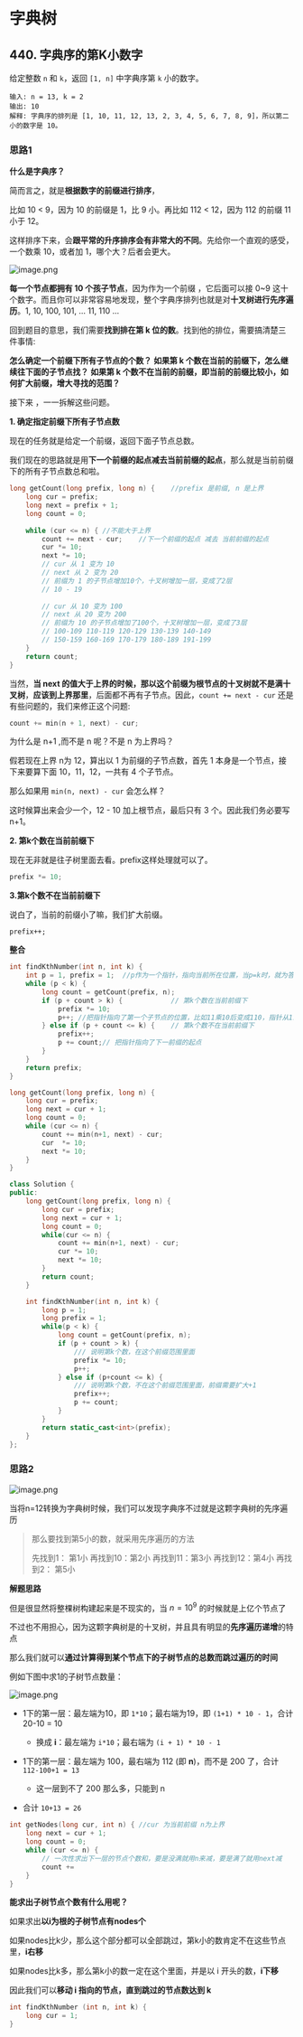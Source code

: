 # 字典树







## 440. 字典序的第K小数字

给定整数 `n` 和 `k`，返回 `[1, n]` 中字典序第 `k` 小的数字。

 

```
输入: n = 13, k = 2
输出: 10
解释: 字典序的排列是 [1, 10, 11, 12, 13, 2, 3, 4, 5, 6, 7, 8, 9]，所以第二小的数字是 10。
```



### 思路1

**什么是字典序？**

简而言之，就是**根据数字的前缀进行排序**，

比如 10 < 9，因为 10 的前缀是 1，比 9 小。再比如 112 < 12，因为 112 的前缀 11 小于 12。

这样排序下来，会**跟平常的升序排序会有非常大的不同**。先给你一个直观的感受，一个数乘 10，或者加 1，哪个大？后者会更大。

![image.png](assets/1648002954-CMuQcz-image.png)



**每一个节点都拥有 10 个孩子节点**，因为作为一个前缀 ，它后面可以接 0~9 这十个数字。而且你可以非常容易地发现，整个字典序排列也就是对**十叉树进行先序遍历**。1, 10, 100, 101, ... 11, 110 ...

回到题目的意思，我们需要**找到排在第 k 位的数**。找到他的排位，需要搞清楚三件事情:

**怎么确定一个前缀下所有子节点的个数？**
**如果第 k 个数在当前的前缀下，怎么继续往下面的子节点找？**
**如果第 k 个数不在当前的前缀，即当前的前缀比较小，如何扩大前缀，增大寻找的范围？**

接下来 ，一一拆解这些问题。



**1. 确定指定前缀下所有子节点数**

现在的任务就是给定一个前缀，返回下面子节点总数。

我们现在的思路就是用**下一个前缀的起点减去当前前缀的起点**，那么就是当前前缀下的所有子节点数总和啦。

```c++
long getCount(long prefix, long n) {	//prefix 是前缀, n 是上界
    long cur = prefix;
    long next = prefix + 1;
    long count = 0;
    
    while (cur <= n) { //不能大于上界
        count += next - cur;	//下一个前缀的起点 减去 当前前缀的起点
        cur *= 10;
        next *= 10;
        // cur 从 1 变为 10       
        // next 从 2 变为 20
        // 前缀为 1 的子节点增加10个，十叉树增加一层，变成了2层
        // 10 - 19
        
        // cur 从 10 变为 100
        // next 从 20 变为 200
        // 前缀为 10 的子节点增加了100个，十叉树增加一层，变成了3层
    	// 100-109 110-119 120-129 130-139 140-149 
        // 150-159 160-169 170-179 180-189 191-199
    }
    return count;
}
```



当然，**当 next 的值大于上界的时候，**那以这个前缀为根节点的十叉树就**不是满十叉树**，**应该到上界那里**，后面都不再有子节点。因此，`count += next - cur` 还是有些问题的，我们来修正这个问题:

```c++
count += min(n + 1, next) - cur;
```

为什么是 n+1 ,而不是 n 呢？不是 n 为上界吗？

假若现在上界 n为 12，算出以 1 为前缀的子节点数，首先 1 本身是一个节点，接下来要算下面 10，11，12，一共有 4 个子节点。

那么如果用 `min(n, next) - cur`  会怎么样？

这时候算出来会少一个，12 - 10 加上根节点，最后只有 3 个。因此我们务必要写 n+1。



**2. 第k个数在当前前缀下**

现在无非就是往子树里面去看。prefix这样处理就可以了。

```c++
prefix *= 10;
```



**3.第k个数不在当前前缀下**

说白了，当前的前缀小了嘛，我们扩大前缀。

```
prefix++;
```



**整合**

```c++
int findKthNumber(int n, int k) {
	int p = 1, prefix = 1;	//p作为一个指针，指向当前所在位置，当p=k时，就为答案
    while (p < k) {
        long count = getCount(prefix, n);
        if (p + count > k) {			// 第k个数在当前前缀下
            prefix *= 10;	
            p++; //把指针指向了第一个子节点的位置，比如11乘10后变成110，指针从11指向了110
        } else if (p + count <= k) {	// 第k个数不在当前前缀下
            prefix++;
            p += count;// 把指针指向了下一前缀的起点
        }
    }
    return prefix;   
}
```











```c++
long getCount(long prefix, long n) {
    long cur = prefix;
    long next = cur + 1;
    long count = 0;
    while (cur <= n) {
        count += min(n+1, next) - cur;
        cur  *= 10;
        next *= 10;
    }
}
```





```c++
class Solution {
public:
    long getCount(long prefix, long n) {
        long cur = prefix;
        long next = cur + 1;
        long count = 0;
        while(cur <= n) {
            count += min(n+1, next) - cur;
            cur *= 10;
            next *= 10;
        }
        return count;
    }

    int findKthNumber(int n, int k) {
        long p = 1;
        long prefix = 1;
        while(p < k) {
            long count = getCount(prefix, n);
            if (p + count > k) {
                /// 说明第k个数，在这个前缀范围里面
                prefix *= 10;
                p++;
            } else if (p+count <= k) {
                /// 说明第k个数，不在这个前缀范围里面，前缀需要扩大+1
                prefix++;
                p += count;
            }
        }
        return static_cast<int>(prefix);
    }
};
```



### 思路2

![image.png](assets/1648002954-CMuQcz-image-164835198704211.png)

当将n=12转换为字典树时候，我们可以发现字典序不过就是这颗字典树的先序遍历

> 那么要找到第5小的数，就采用先序遍历的方法
>
> 先找到1： 第1小
> 再找到10：第2小
> 再找到11：第3小
> 再找到12：第4小
> 再找到2： 第5小





**解题思路**

但是很显然将整棵树构建起来是不现实的，当 $n = 10^9$ 的时候就是上亿个节点了

不过也不用担心，因为这颗字典树是的十叉树，并且具有明显的**先序遍历递增**的特点

那么我们就可以**通过计算得到某个节点下的子树节点的总数而跳过遍历的时间**

例如下图中求1的子树节点数量：

![image.png](assets/1648002963-AFAkiX-image.png)

- 1下的第一层：最左端为10，即 `1*10`；最右端为19，即 `(1+1) * 10 - 1`，合计20-10 = 10
  - 换成 **i**：最左端为 `i*10`；最右端为 `(i + 1) * 10 - 1`
- 1下的第一层：最左端为 100，最右端为 112 (即 **n**)，而不是 200 了，合计 `112-100+1 = 13`
  - 这一层到不了 200 那么多，只能到 n

- 合计 `10+13 = 26`



```C++
int getNodes(long cur, int n) { //cur 为当前前缀 n为上界
    long next = cur + 1;
    long count = 0;
    while (cur <= n) {
        // 一次性求出下一层的节点个数和，要是没满就用n来减，要是满了就用next减
        count += 
    }
}
```





**能求出子树节点个数有什么用呢？**

如果求出**以i为根的子树节点有nodes个**

如果nodes比k少，那么这个部分都可以全部跳过，第k小的数肯定不在这些节点里，**i右移**

如果nodes比k多，那么第k小的数一定在这个里面，并是以 i 开头的数，**i下移**

因此我们可以**移动 i 指向的节点，直到跳过的节点数达到 k**



```c++
int findKthNumber (int n, int k) {
    long cur = 1;
}
```

